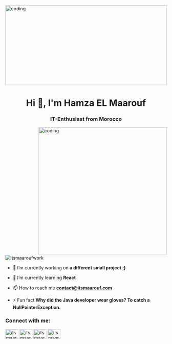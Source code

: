 <img style="object-fit: cover;" src="https://i.pinimg.com/originals/31/25/38/312538d69e5ee384408c05ae74d51247.gif" alt="coding" width="100%" height="250"/>
<h1 align="center">Hi 👋, I'm Hamza EL Maarouf</h1>
<h3 align="center">IT-Enthusiast from Morocco</h3>

<img align="right" alt="coding" width="400" src="https://media3.giphy.com/media/qgQUggAC3Pfv687qPC/giphy.gif">

<p align="left"> <img src="https://komarev.com/ghpvc/?username=itsmaaroufwork&label=Profile%20views&color=0e75b6&style=flat" alt="itsmaaroufwork" /> </p>

- 🔭 I’m currently working on **a different small project ;)**

- 🌱 I’m currently learning **React**

- 📫 How to reach me **contact@itsmaarouf.com**

- ⚡ Fun fact **Why did the Java developer wear gloves? To catch a NullPointerException.**

<h3 align="left">Connect with me:</h3>
<p align="left">
<a href="https://twitter.com/itsmaarouf" target="blank"><img align="center" src="https://raw.githubusercontent.com/rahuldkjain/github-profile-readme-generator/master/src/images/icons/Social/twitter.svg" alt="itsmaarouf" height="30" width="40" /></a>
<a href="https://linkedin.com/in/itsmaarouf" target="blank"><img align="center" src="https://raw.githubusercontent.com/rahuldkjain/github-profile-readme-generator/master/src/images/icons/Social/linked-in-alt.svg" alt="itsmaarouf" height="30" width="40" /></a>
<a href="https://fb.com/itsmaarouf" target="blank"><img align="center" src="https://raw.githubusercontent.com/rahuldkjain/github-profile-readme-generator/master/src/images/icons/Social/facebook.svg" alt="itsmaarouf" height="30" width="40" /></a>
<a href="https://instagram.com/itsmaarouf" target="blank"><img align="center" src="https://raw.githubusercontent.com/rahuldkjain/github-profile-readme-generator/master/src/images/icons/Social/instagram.svg" alt="itsmaarouf" height="30" width="40" /></a>
</p>
